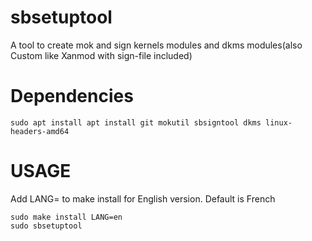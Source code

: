 # sbsetuptool
A tool to create mok and sign kernels modules and dkms modules(also Custom like Xanmod with sign-file included)

# Dependencies

```
sudo apt install apt install git mokutil sbsigntool dkms linux-headers-amd64
```

# USAGE

Add LANG= to make install for English version. Default is French
```
sudo make install LANG=en
sudo sbsetuptool
```
